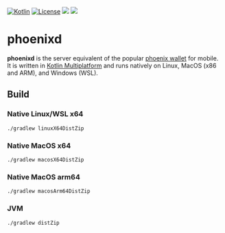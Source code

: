 [![Kotlin](https://img.shields.io/badge/Kotlin-1.9.23-blue.svg?style=flat&logo=kotlin)](http://kotlinlang.org)
[![License](https://img.shields.io/badge/license-Apache%202.0-blue.svg)](LICENSE)
[![](https://img.shields.io/badge/www-Homepage-green.svg)](https://phoenix.acinq.co/server)
[![](https://img.shields.io/badge/www-API_doc-red.svg)](https://phoenix.acinq.co/server/api)

# phoenixd

**phoenixd** is the server equivalent of the popular [phoenix wallet](https://github.com/ACINQ/phoenix) for mobile.
It is written in [Kotlin Multiplatform](https://kotlinlang.org/docs/multiplatform.html) and runs natively on Linux, MacOS (x86 and ARM), and Windows (WSL).

## Build

### Native Linux/WSL x64

```shell
./gradlew linuxX64DistZip
```

### Native MacOS x64
```shell
./gradlew macosX64DistZip
```

### Native MacOS arm64
```shell
./gradlew macosArm64DistZip
```

### JVM
```shell
./gradlew distZip
```